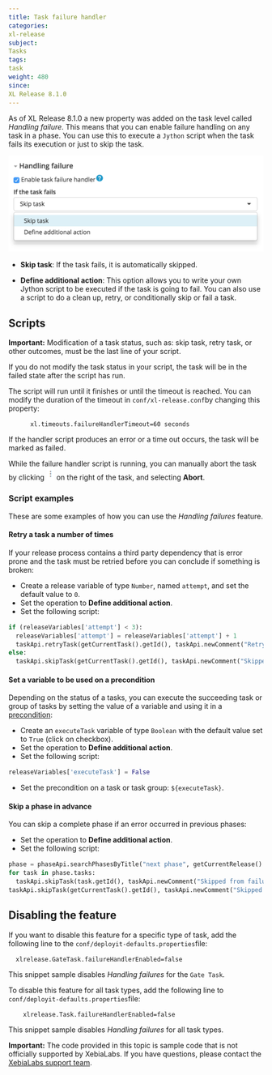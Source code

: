 ```yaml
---
title: Task failure handler
categories:
xl-release
subject:
Tasks
tags:
task
weight: 480
since:
XL Release 8.1.0
---
```


As of XL Release 8.1.0 a new property was added on the task level called _Handling failure_. This means that you can enable failure handling on any task in a phase. You can use this to execute a `Jython` script when the task fails its execution or just to skip the task.

![Task attachments](/xl-release/images/task-failure-handler.png)

* **Skip task**: If the task fails, it is automatically skipped.

* **Define additional action**: This option allows you to write your own Jython script to be executed if the task is going to fail. You can also use a script to do a clean up, retry, or conditionally skip or fail a task.

## Scripts

**Important:** Modification of a task status, such as: skip task, retry task, or other outcomes, must be the last line of your script.

If you do not modify the task status in your script, the task will be in the failed state after the script has run.

The script will run until it finishes or until the timeout is reached. You can modify the duration of the timeout in `conf/xl-release.conf`by changing this property:
```
      xl.timeouts.failureHandlerTimeout=60 seconds
```
If the handler script produces an error or a time out occurs, the task will be marked as failed.

While the failure handler script is running, you can manually abort the task by clicking ![image](/xl-release/images/menuBtn.png) on the right of the task, and selecting **Abort**.


### Script examples
These are some examples of how you can use the _Handling failures_ feature.

#### Retry a task a number of times

If your release process contains a third party dependency that is error prone and the task must be retried before you can conclude if something is broken:

* Create a release variable of type `Number`, named `attempt`, and set the default value to `0`.
* Set the operation to **Define additional action**.
* Set the following script:

```python
if (releaseVariables['attempt'] < 3):
  releaseVariables['attempt'] = releaseVariables['attempt'] + 1
  taskApi.retryTask(getCurrentTask().getId(), taskApi.newComment("Retrying task from failure handler."))
else:
  taskApi.skipTask(getCurrentTask().getId(), taskApi.newComment("Skipped task from failure handler."))
```

#### Set a variable to be used on a precondition

Depending on the status of a tasks, you can execute the succeeding task or group of tasks by setting the value of a variable and using it in a [precondition](/xl-release/how-to/set-a-precondition-on-a-task.html):

* Create an `executeTask` variable of type `Boolean` with the default value set to `True` (click on checkbox).
* Set the operation to **Define additional action**.
* Set the following script:

```python
releaseVariables['executeTask'] = False
```

* Set the precondition on a task or task group: `${executeTask}`.

#### Skip a phase in advance

You can skip a complete phase if an error occurred in previous phases:

* Set the operation to **Define additional action**.
* Set the following script:

```python
phase = phaseApi.searchPhasesByTitle("next phase", getCurrentRelease().getId())[0]
for task in phase.tasks:
  taskApi.skipTask(task.getId(), taskApi.newComment("Skipped from failure handler.") )
taskApi.skipTask(getCurrentTask().getId(), taskApi.newComment("Skipped task from failure handler."))
```

## Disabling the feature

If you want to disable this feature for a specific type of task, add the following line to the `conf/deployit-defaults.properties`file:
```
  xlrelease.GateTask.failureHandlerEnabled=false
```
This snippet sample disables _Handling failures_ for the `Gate Task`.

To disable this feature for all task types, add the following line to `conf/deployit-defaults.properties`file:
```
    xlrelease.Task.failureHandlerEnabled=false
```
This snippet sample disables _Handling failures_ for all task types.

**Important:** The code provided in this topic is sample code that is not officially supported by XebiaLabs. If you have questions, please contact the [XebiaLabs support team](https://support.xebialabs.com).
